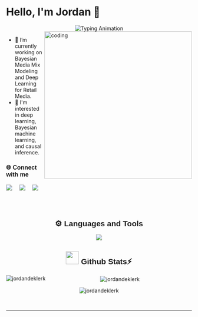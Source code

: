 # Hello, I'm Jordan 👋

<div align="center">
  <img src="https://readme-typing-svg.demolab.com?font=Calibiri+Code&weight=900&size=35&pause=1000&color=FFD700&center=true&vCenter=true&width=500&height=100&lines=Data+Scientist;Open+Source+Contributor;AI/ML+Enthusiast;" alt="Typing Animation">
</div>

<img align= "right" alt="coding" width="400" src="https://user-images.githubusercontent.com/74038190/213910845-af37a709-8995-40d6-be59-724526e3c3d7.gif">

- 🔭 I’m currently working on Bayesian Media Mix Modeling and Deep Learning for Retail Media.
- 🚀 I'm interested in deep learning, Bayesian machine learning, and causal inference.

<h3 align="left" style="font-family: 'Poppins', sans-serif;" >🌐 Connect with me</h3>
<p align="left">
<a href="https://www.linkedin.com/in/jordandeklerk/" target="blank"><img align="center" src="https://img.shields.io/badge/LinkedIn-FFB800?style=for-the-badge&logo=linkedin&logoColor=white" /></a> &nbsp;&nbsp;&nbsp;  
<a href="mailto:jordan.deklerk@gmail.com" target="blank"><img align="center" src="https://img.shields.io/badge/Gmail-FF4500?style=for-the-badge&logo=gmail&logoColor=white" /></a> &nbsp;&nbsp;&nbsp;   
<a href="https://drive.google.com/file/d/1R7JUDjQbMZQ9ykwFF6QANORwPxpwBQug/view?usp=share_link" target="blank"><img align="center" src="https://img.shields.io/badge/Resume-FFD700?style=for-the-badge&logo=file&logoColor=white" /></a> &nbsp;&nbsp;&nbsp;
</p>
<br><br>
<h2 align="center" style="font-family: 'Poppins', sans-serif;">⚙️ Languages and Tools</h2>

<p align="center">
  <a href="https://skillicons.dev">
    <img src="https://skillicons.dev/icons?i=python,pytorch,sklearn,tensorflow,docker,html,css,js,react,typescript,nodejs,mysql,git,github,gcp&theme=dark" />
  </a>
</p>
<!-- <hr></hr> -->
<!-- <details> -->
<div align="center" width="50">
<h2 align="center" style="font-family: 'Poppins', sans-serif;"> <img src="https://media.giphy.com/media/iY8CRBdQXODJSCERIr/giphy.gif" width="35"><b> Github Stats⚡ </b>
</h2>
  
<p><img align="left" src="https://github-readme-stats.vercel.app/api/top-langs?username=jordandeklerk&show_icons=true&locale=en&layout=compact&theme=ayu-mirage" alt="jordandeklerk" </p>

<p>&nbsp;<img align="center" src="https://github-readme-stats.vercel.app/api?username=jordandeklerk&show_icons=true&locale=en&theme=ayu-mirage" alt="jordandeklerk" /></p>

<p><img align="center" src="https://github-readme-streak-stats.herokuapp.com/?user=jordandeklerk&theme=ayu-mirage" alt="jordandeklerk" /></p></br>
<!-- </details> -->
<hr></hr>
